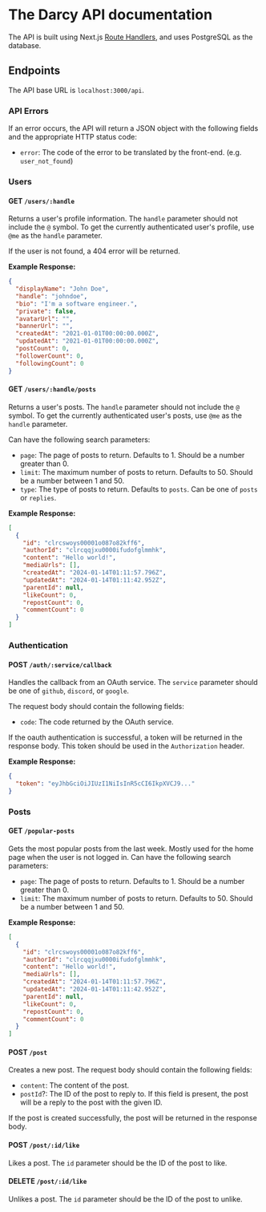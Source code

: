 # The Darcy API documentation

The API is built using Next.js [Route Handlers](https://nextjs.org/docs/app/building-your-application/routing/route-handlers), and uses PostgreSQL as the database.

## Endpoints

The API base URL is `localhost:3000/api`.

### API Errors

If an error occurs, the API will return a JSON object with the following fields and the appropriate HTTP status code:

- `error`: The code of the error to be translated by the front-end. (e.g. `user_not_found`)

### Users

#### GET `/users/:handle`

Returns a user's profile information. The `handle` parameter should not include the `@` symbol. To get the currently authenticated user's profile, use `@me` as the `handle` parameter.

If the user is not found, a 404 error will be returned.

**Example Response:**

```json
{
  "displayName": "John Doe",
  "handle": "johndoe",
  "bio": "I'm a software engineer.",
  "private": false,
  "avatarUrl": "",
  "bannerUrl": "",
  "createdAt": "2021-01-01T00:00:00.000Z",
  "updatedAt": "2021-01-01T00:00:00.000Z",
  "postCount": 0,
  "followerCount": 0,
  "followingCount": 0
}
```

#### GET `/users/:handle/posts`

Returns a user's posts. The `handle` parameter should not include the `@` symbol. To get the currently authenticated user's posts, use `@me` as the `handle` parameter.

Can have the following search parameters:
- `page`: The page of posts to return. Defaults to 1. Should be a number greater than 0.
- `limit`: The maximum number of posts to return. Defaults to 50. Should be a number between 1 and 50.
- `type`: The type of posts to return. Defaults to `posts`. Can be one of `posts` or `replies`.

**Example Response:**

```json
[
  {
    "id": "clrcswoys00001o087o82kff6",
    "authorId": "clrcqqjxu0000ifudofglmmhk",
    "content": "Hello world!",
    "mediaUrls": [],
    "createdAt": "2024-01-14T01:11:57.796Z",
    "updatedAt": "2024-01-14T01:11:42.952Z",
    "parentId": null,
    "likeCount": 0,
    "repostCount": 0,
    "commentCount": 0
  }
]
```

### Authentication

#### POST `/auth/:service/callback`

Handles the callback from an OAuth service. The `service` parameter should be one of `github`, `discord`, or `google`.

The request body should contain the following fields:

- `code`: The code returned by the OAuth service.

If the oauth authentication is successful, a token will be returned in the response body. This token should be used in the `Authorization` header.

**Example Response:**

```json
{
  "token": "eyJhbGciOiJIUzI1NiIsInR5cCI6IkpXVCJ9..."
}
```

### Posts

#### GET `/popular-posts`

Gets the most popular posts from the last week. Mostly used for the home page when the user is not logged in. Can have the following search parameters:
- `page`: The page of posts to return. Defaults to 1. Should be a number greater than 0.
- `limit`: The maximum number of posts to return. Defaults to 50. Should be a number between 1 and 50.

**Example Response:**

```json
[
  {
    "id": "clrcswoys00001o087o82kff6",
    "authorId": "clrcqqjxu0000ifudofglmmhk",
    "content": "Hello world!",
    "mediaUrls": [],
    "createdAt": "2024-01-14T01:11:57.796Z",
    "updatedAt": "2024-01-14T01:11:42.952Z",
    "parentId": null,
    "likeCount": 0,
    "repostCount": 0,
    "commentCount": 0
  }
]
```

#### POST `/post`

Creates a new post. The request body should contain the following fields:

- `content`: The content of the post.
- `postId`?: The ID of the post to reply to. If this field is present, the post will be a reply to the post with the given ID.

If the post is created successfully, the post will be returned in the response body.

#### POST `/post/:id/like`

Likes a post. The `id` parameter should be the ID of the post to like.

#### DELETE `/post/:id/like`

Unlikes a post. The `id` parameter should be the ID of the post to unlike.